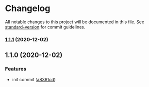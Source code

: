 # Changelog

All notable changes to this project will be documented in this file. See [standard-version](https://github.com/conventional-changelog/standard-version) for commit guidelines.

### [1.1.1](https://github.com/stumpam/ngx-cz-in/compare/v1.1.0...v1.1.1) (2020-12-02)

## 1.1.0 (2020-12-02)


### Features

* init commit ([a8381cd](https://github.com/stumpam/ngx-cz-in/commit/a8381cd12bea4d71761968b760c3997502a80cbc))

